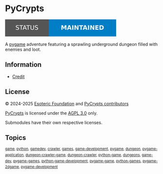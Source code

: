 # PyCrypts

[![Project status: unfinished][status]][root]

A [pygame][pygame] adventure featuring a sprawling underground dungeon filled with enemies and loot.

## Information

- [Credit][credit]

## License

&copy; 2024-2025 [Esoteric Foundation][author-homepage] and [PyCrypts contributors][contributors]

[PyCrypts][root] is licensed under the [AGPL 3.0][license] only.

Submodules have their own respective licenses.

## Topics

<sup>[game](https://github.com/topics/game), [python](https://github.com/topics/python), [gamedev](https://github.com/topics/gamedev), [crawler](https://github.com/topics/crawler), [games](https://github.com/topics/games), [game-development](https://github.com/topics/game-development), [pygame](https://github.com/topics/pygame), [dungeon](https://github.com/topics/dungeon), [pygame-application](https://github.com/topics/pygame-application), [dungeon-crawler-game](https://github.com/topics/dungeon-crawler-game), [dungeon-crawler](https://github.com/topics/dungeon-crawler), [python-game](https://github.com/topics/python-game), [dungeons](https://github.com/topics/dungeons), [game-dev](https://github.com/topics/game-dev), [pygame-games](https://github.com/topics/pygame-games), [python-game-development](https://github.com/topics/python-game-development), [pygame-game](https://github.com/topics/pygame-game), [python-games](https://github.com/topics/python-games), [pygame-2dgame](https://github.com/topics/pygame-2dgame), [pygame-development](https://github.com/topics/pygame-development)</sup>

<!-- Link aliases -->

[root]: /
[status]: assets/images/badges/status.svg

<!-- Websites -->

[author-homepage]: https://esoteric.foundation
[contributors]: https://github.com/esotericfoundation/pycrypts/graphs/contributors

[pygame]: https://www.pygame.org

<!-- Files -->

[credit]: ./CREDIT.md
[license]: ../LICENSE
